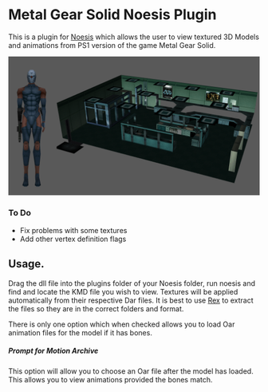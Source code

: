 # Metal Gear Solid Noesis Plugin


This is a plugin for [Noesis](https://richwhitehouse.com/index.php?content=inc_projects.php&showproject=91) which allows the user to view textured 3D Models and animations from PS1 version of the game Metal Gear Solid.

![picture](https://github.com/Jayveer/MGS-KMD-Noesis/blob/master/model.png?raw=true)

### To Do
 - Fix problems with some textures
 - Add other vertex definition flags
##  Usage.

Drag the dll file into the plugins folder of your Noesis folder, run noesis and find and locate the KMD file you wish to view. Textures will be applied automatically from their respective Dar files. It is best to use [Rex](https://github.com/Jayveer/Rex) to extract the files so they are in the correct folders and format.

There is only one option which when checked allows you to load Oar animation files for the model if it has bones.

##### Prompt for Motion Archive
This option will allow you to choose an Oar file after the model has loaded. This allows you to view animations provided the bones match.